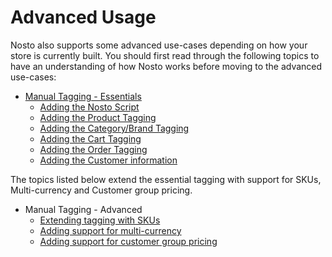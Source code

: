 # Advanced Usage

Nosto also supports some advanced use-cases depending on how your store is currently built. You should first read through the following topics to have an understanding of how Nosto works before moving to the advanced use-cases:

* [Manual Tagging - Essentials](../manual-implementation/)
  * [Adding the Nosto Script](../manual-implementation/add-nosto-script.md)
  * [Adding the Product Tagging](../manual-implementation/product-tagging/)
  * [Adding the Category/Brand Tagging](../manual-implementation/category-and-brand-tagging.md)
  * [Adding the Cart Tagging](../manual-implementation/cart-tagging.md)
  * [Adding the Order Tagging](../manual-implementation/order-tagging.md)
  * [Adding the Customer information](../manual-implementation/adding-the-customer-information.md)

The topics listed below extend the essential tagging with support for SKUs, Multi-currency and Customer group pricing.

* Manual Tagging - Advanced
  * [Extending tagging with SKUs](extending-tagging-with-skus.md)
  * [Adding support for multi-currency](adding-support-for-multi-currency.md)
  * [Adding support for customer group pricing](adding-support-for-customer-group-pricing.md)

